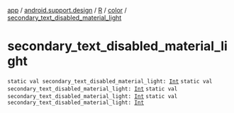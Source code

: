 [app](../../../index.md) / [android.support.design](../../index.md) / [R](../index.md) / [color](index.md) / [secondary_text_disabled_material_light](.)

# secondary_text_disabled_material_light

`static val secondary_text_disabled_material_light: `[`Int`](https://kotlinlang.org/api/latest/jvm/stdlib/kotlin/-int/index.html)
`static val secondary_text_disabled_material_light: `[`Int`](https://kotlinlang.org/api/latest/jvm/stdlib/kotlin/-int/index.html)
`static val secondary_text_disabled_material_light: `[`Int`](https://kotlinlang.org/api/latest/jvm/stdlib/kotlin/-int/index.html)
`static val secondary_text_disabled_material_light: `[`Int`](https://kotlinlang.org/api/latest/jvm/stdlib/kotlin/-int/index.html)